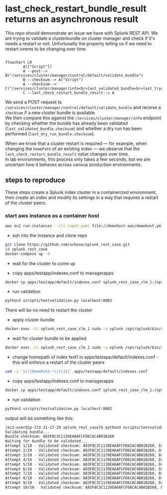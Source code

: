# last_check_restart_bundle_result returns an asynchronous result

This repo should demonstrate an issue we have with Splunk REST API. We are trying to validate a clusterbundle on cluster manager and check
if it's needs a restart or not. Unfurtunatly the property telling us if we need to restart seems to be changing over time.


```mermaid

flowchart LR
        A(["Script"])
        A --post--> B("/services/cluster/manager/control/default/validate_bundle")
        B --checksum--> A("Script")
        A --checksum--> C("/services/cluster/manager/info<br>last_validated_bundle<br>last_tryrun_bundle")
        C --last_check_restart_bundle_result--> A
```

We send a POST request to `/services/cluster/manager/control/default/validate_bundle` and receive a `checksum` if a new cluster bundle is available.  
We then compare this against the `/services/cluster/manager/info` endpoint by checking whether the bundle has already been validated (`last_validated_bundle.checksum`) and whether a dry run has been performed (`last_dry_run_bundle.checksum`).

When we know that a cluster restart is required — for example, when changing the `homePath` of an existing index — we observe that the `last_check_restart_bundle_result` value changes over time.  
In lab environments, this process only takes a few seconds, but we are uncertain how it behaves across various production environments.

## steps to reproduce

These steps create a Splunk index cluster in a containerized environment, then create an index and modify its settings in a way that requires a restart of the cluster peers.

### start aws instance as a container host ##

```bash
aws ec2 run-instances --cli-input-yaml file://demohost-aws/demohost.yml --user-data file://demohost-aws/demohost-cloudinit.yml --output yaml
```

- ssh into the instance and clone repo

```bash
git clone https://github.com/schose/splunk_rest_case.git
cd splunk_rest_case
docker-compose up -d
```

- wait for the cluster to come up


- copy apps/testapp/indexes.conf to managerapps

```bash
docker cp apps/testapp/default/indexes.conf splunk_rest_case_clm_1:/opt/splunk/etc/manager-apps/_cluster/local/
```

- run validation

```bash
python3 scripts/testvalidation.py localhost:8002
```
There will be no need to restart the cluster

- apply cluster bundle
```bash
docker exec -ti splunk_rest_case_clm_1 sudo -u splunk /opt/splunk/bin/splunk apply cluster-bundle -auth admin:Password01
```

- wait for cluster bundle to be applied

```bash
docker exec -ti splunk_rest_case_clm_1 sudo -u splunk /opt/splunk/bin/splunk show cluster-bundle-status -auth admin:Password01
```

- change homepath of index test1 in apps/testapp/default/indexes.conf - this will enforce a restart of the cluster peers
```bash
sed -i 's|\(homePath.*\)|\11|' apps/testapp/default/indexes.conf
```

- copy apps/testapp/indexes.conf to managerapps

```bash
docker cp apps/testapp/default/indexes.conf splunk_rest_case_clm_1:/opt/splunk/etc/manager-apps/_cluster/local/
```

- run validation

```bash
python3 scripts/testvalidation.py localhost:8002
```

output will be something like this:

```bash
[ec2-user@ip-172-31-17-29 splunk_rest_case]$ python3 scripts/testvalidation.py localhost:8002
Validating bundle...
Bundle checksum: A83F8C3C1139EA6AFCFD6CAC4B01B260
Waiting for bundle to be validated...
Attempt 1/10 - Validated checksum: A83F8C3C1139EA6AFCFD6CAC4B01B260, Dry run checksum: A83F8C3C1139EA6AFCFD6CAC4B01B260, last_check_restart_bundle_result: False
Attempt 2/10 - Validated checksum: A83F8C3C1139EA6AFCFD6CAC4B01B260, Dry run checksum: A83F8C3C1139EA6AFCFD6CAC4B01B260, last_check_restart_bundle_result: False
Attempt 3/10 - Validated checksum: A83F8C3C1139EA6AFCFD6CAC4B01B260, Dry run checksum: A83F8C3C1139EA6AFCFD6CAC4B01B260, last_check_restart_bundle_result: False
Attempt 4/10 - Validated checksum: A83F8C3C1139EA6AFCFD6CAC4B01B260, Dry run checksum: A83F8C3C1139EA6AFCFD6CAC4B01B260, last_check_restart_bundle_result: True
Attempt 5/10 - Validated checksum: A83F8C3C1139EA6AFCFD6CAC4B01B260, Dry run checksum: A83F8C3C1139EA6AFCFD6CAC4B01B260, last_check_restart_bundle_result: True
Attempt 6/10 - Validated checksum: A83F8C3C1139EA6AFCFD6CAC4B01B260, Dry run checksum: A83F8C3C1139EA6AFCFD6CAC4B01B260, last_check_restart_bundle_result: True
Attempt 7/10 - Validated checksum: A83F8C3C1139EA6AFCFD6CAC4B01B260, Dry run checksum: A83F8C3C1139EA6AFCFD6CAC4B01B260, last_check_restart_bundle_result: True
Attempt 8/10 - Validated checksum: A83F8C3C1139EA6AFCFD6CAC4B01B260, Dry run checksum: A83F8C3C1139EA6AFCFD6CAC4B01B260, last_check_restart_bundle_result: True
Attempt 9/10 - Validated checksum: A83F8C3C1139EA6AFCFD6CAC4B01B260, Dry run checksum: A83F8C3C1139EA6AFCFD6CAC4B01B260, last_check_restart_bundle_result: True
Attempt 10/10 - Validated checksum: A83F8C3C1139EA6AFCFD6CAC4B01B260, Dry run checksum: A83F8C3C1139EA6AFCFD6CAC4B01B260, last_check_restart_bundle_result: True

```

